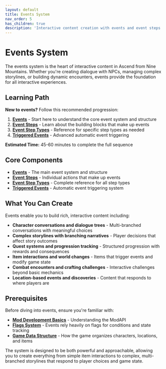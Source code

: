 ```yaml
---
layout: default
title: Events System
nav_order: 5
has_children: true
description: 'Interactive content creation with events and event steps'
---
```


# Events System

The events system is the heart of interactive content in Ascend from Nine Mountains. Whether you're creating dialogue with NPCs, managing complex storylines, or building dynamic encounters, events provide the foundation for all interactive experiences.

## Learning Path

**New to events?** Follow this recommended progression:

1. **[Events](events)** - Start here to understand the core event system and structure
2. **[Event Steps](event-steps)** - Learn about the building blocks that make up events
3. **[Event Step Types](steps/)** - Reference for specific step types as needed
4. **[Triggered Events](triggered-events)** - Advanced automatic event triggering

**Estimated Time:** 45-60 minutes to complete the full sequence

## Core Components

- **[Events](events)** - The main event system and structure
- **[Event Steps](event-steps)** - Individual actions that make up events
- **[Event Step Types](steps/)** - Complete reference for all step types
- **[Triggered Events](triggered-events)** - Automatic event triggering system

## What You Can Create

Events enable you to build rich, interactive content including:

- **Character conversations and dialogue trees** - Multi-branched conversations with meaningful choices
- **Complex storylines with branching narratives** - Player decisions that affect story outcomes
- **Quest systems and progression tracking** - Structured progression with rewards and consequences
- **Item interactions and world changes** - Items that trigger events and modify game state
- **Combat encounters and crafting challenges** - Interactive challenges beyond basic mechanics
- **Location-based events and discoveries** - Content that responds to where players are

## Prerequisites

Before diving into events, ensure you're familiar with:

- **[Mod Development Basics](../guides/mod-development)** - Understanding the ModAPI
- **[Flags System](../concepts/flags)** - Events rely heavily on flags for conditions and state tracking
- **[Game Data Structure](../concepts/game-data)** - How the game organizes characters, locations, and items

The system is designed to be both powerful and approachable, allowing you to create everything from simple item interactions to complex, multi-branched storylines that respond to player choices and game state.

